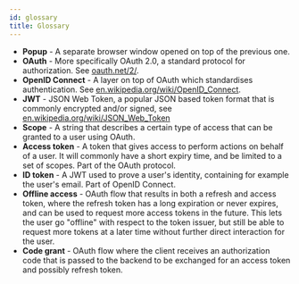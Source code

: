 ```yaml
---
id: glossary
title: Glossary
---
```


- **Popup** - A separate browser window opened on top of the previous one.
- **OAuth** - More specifically OAuth 2.0, a standard protocol for
  authorization. See [oauth.net/2/](https://oauth.net/2/).
- **OpenID Connect** - A layer on top of OAuth which standardises
  authentication. See
  [en.wikipedia.org/wiki/OpenID_Connect](https://en.wikipedia.org/wiki/OpenID_Connect).
- **JWT** - JSON Web Token, a popular JSON based token format that is commonly
  encrypted and/or signed, see
  [en.wikipedia.org/wiki/JSON_Web_Token](https://en.wikipedia.org/wiki/JSON_Web_Token)
- **Scope** - A string that describes a certain type of access that can be
  granted to a user using OAuth.
- **Access token** - A token that gives access to perform actions on behalf of a
  user. It will commonly have a short expiry time, and be limited to a set of
  scopes. Part of the OAuth protocol.
- **ID token** - A JWT used to prove a user's identity, containing for example
  the user's email. Part of OpenID Connect.
- **Offline access** - OAuth flow that results in both a refresh and access
  token, where the refresh token has a long expiration or never expires, and can
  be used to request more access tokens in the future. This lets the user go
  "offline" with respect to the token issuer, but still be able to request more
  tokens at a later time without further direct interaction for the user.
- **Code grant** - OAuth flow where the client receives an authorization code
  that is passed to the backend to be exchanged for an access token and possibly
  refresh token.
